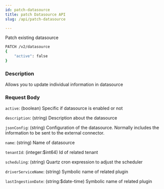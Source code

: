 ```yaml
---
id: patch-datasource
title: patch Datasource API
slug: /api/patch-datasource

---
```


Patch existing datasource

```bash
PATCH /v2/datasource
{
    "active": false
}
```

### Description

Allows you to update individual information in datasource

### Request Body

`active`: (boolean) Specific if datasource is enabled or not

`description`: (string) Description about the datasource

`jsonConfig`: (string) Configuration of the datasource. Normally includes the information to be sent to the external connector.

`name`: (string) Name of datasource

`tenantId`: (integer:$int64) Id of related tenant

`scheduling`: (string) Quartz cron expression to adjust the scheduler

`driverServiceName`: (string) Symbolic name of related plugin

`lastIngestionDate`: (string:$date-time) Symbolic name of related plugin
